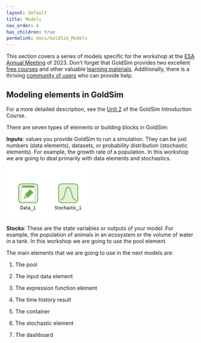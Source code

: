 ```yaml
---
layout: default
title: Models
nav_order: 4
has_children: true
permalink: docs/GoldSim_Models
---
```


This section covers a series of models specific for the workshop at the [ESA Annual Meeting](https://esa.org/portland2023/) of 2023. 
Don't forget that GoldSim provides two excellent [free courses](https://www.goldsim.com/Web/Customers/Education/Overview/) and other 
valuable [learning materials](https://www.goldsim.com/Web/Customers/). Additionally, there is a thriving 
[community of users](https://www.goldsim.com/Web/Customers/Community/) who can provide help.

## Modeling elements in GoldSim

For a more detailed description, see the [Unit 2](https://www.goldsim.com/Courses/BasicGoldSim/Unit2/Lesson1/) of the GoldSim 
Introduction Course.

There are seven types of elements or building blocks in GoldSim:

**Inputs**: values you provide GoldSim to run a simulation. They can be just numbers (data elements), datasets, or probability 
distribution (stochastic elements). For example, the growth rate of a population. In this workshop we are going to deal 
primarily with data elements and stochastics.

![GoldSim elements](../figures/input_elements.PNG "Courtesy of GoldSim")

**Stocks**: These are the state variables or outputs of your model. For example, the population of animals in an ecosystem
or the volume of water in a tank. In this workshop we are going to use the pool element.



The main elements that we are going to use in the next models are:

1. The pool

2. The input data element

3. The expression function element

4. The time history result

5. The container

6. The stochastic element

7. The dashboard




